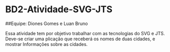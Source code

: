 # BD2-Atividade-SVG-JTS

##Equipe: Diones Gomes e Luan Bruno

Essa atividade tem por objetivo trabalhar com as tecnologias do SVG e JTS.
Deve-se criar uma plicação que receberá os nomes de duas cidades, e mostrar 
Informações sobre as cidades. 
